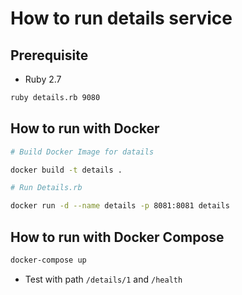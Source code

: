 # How to run details service

## Prerequisite

* Ruby 2.7

```bash
ruby details.rb 9080
```

## How to run with Docker

```bash
# Build Docker Image for datails 

docker build -t details . 

# Run Details.rb 

docker run -d --name details -p 8081:8081 details
```

## How to run with Docker Compose

```bash
docker-compose up
```

* Test with path `/details/1` and `/health`
